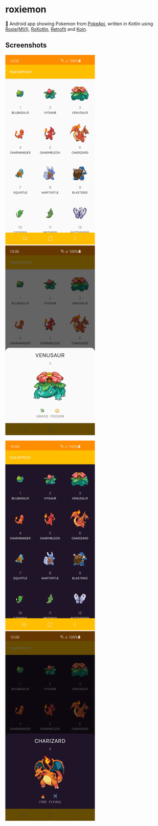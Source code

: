 # roxiemon
👾 Android app showing Pokemon from [PokeApi](https://pokeapi.co/), written in Kotlin using [Roxie(MVI)](https://github.com/ww-tech/roxie), [RxKotlin](https://github.com/ReactiveX/RxKotlin), [Retrofit](https://square.github.io/retrofit/) and [Koin](https://insert-koin.io/).

## Screenshots
<img src="screenshots/1.jpg" width="280" alt="Light List"> <img src="screenshots/2.jpg" width="280" alt="Light Detail">

<img src="screenshots/3.jpg" width="280" alt="Dark List"><img src="screenshots/4.jpg" width="280" alt="Dark Detail">
